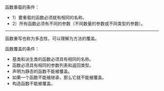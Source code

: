 函数重载的条件：

* 1）要重载的函数必须就有相同的名称。
* 2）所有函数必须有不同的参数（不同数量的参数或不同类型的参数）。

***

函数重写也称为多态性，可以理解为方法的覆盖。

函数覆盖的条件：

- 基类和派生类的函数必须具有相同的名称。
- 函数必须具有相同的参数列表和返回类型。
- 声明为静态的函数不能被覆盖。
- 如果一个函数不能被继承，那么它就不能被覆盖。
- 构造函数不能被覆盖。